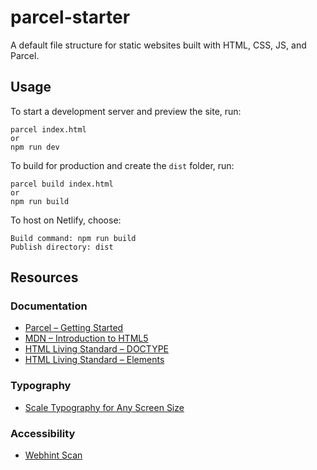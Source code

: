 # parcel-starter
A default file structure for static websites built with HTML, CSS, JS, and Parcel. 

## Usage
To start a development server and preview the site, run:
```
parcel index.html
or 
npm run dev
```
To build for production and create the `dist` folder, run: 
```
parcel build index.html
or
npm run build
```
To host on Netlify, choose:
```
Build command: npm run build
Publish directory: dist
```

## Resources

### Documentation
- [Parcel – Getting Started](https://parceljs.org/getting_started.html)
- [MDN – Introduction to HTML5](https://developer.mozilla.org/en-US/docs/Web/Guide/HTML/HTML5/Introduction_to_HTML5)
- [HTML Living Standard – DOCTYPE](https://html.spec.whatwg.org/#syntax-doctype)
- [HTML Living Standard – Elements](https://html.spec.whatwg.org/#syntax-elements)

### Typography
- [Scale Typography for Any Screen Size](https://css-tricks.com/books/volume-i/scale-typography-screen-size/)

### Accessibility 
- [Webhint Scan](https://webhint.io/scanner/1455eb0b-4808-40fd-92aa-65b70a4cc05c)
